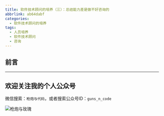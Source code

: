 ```yaml
---
title: 软件技术顾问的培养（三）：总结能力差是做不好咨询的
abbrlink: ab64dabf
categories:
  - 软件技术顾问的培养
tags:
  - 人员培养
  - 软件技术顾问
  - 咨询
---
```


## 前言

<!-- more -->

---

## 欢迎关注我的个人公众号

微信搜索：`枪炮与代码`，或者搜索公众号ID：`guns_n_code`

![枪炮与玫瑰](https://huhao-dev.oss-cn-beijing.aliyuncs.com/2020-01-20-wechat.png)